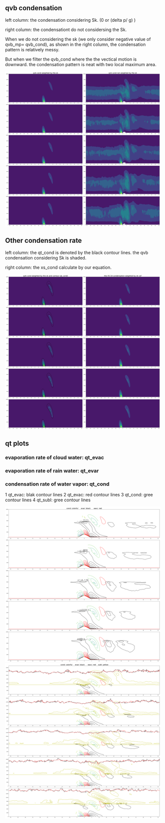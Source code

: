 
## qvb condensation

left column: the condensation considering Sk. (0 or (delta p/ g) ) 

right column: the condensationt do not considersing the Sk. 

When we do not considering the sk (we only consider negative value of qvb_mp= qvb_cond), as shown in the right column, the condensation pattern is relatively messy.

But when we filter the qvb_cond where the the vectical motion is downward. the condensation pattern is neat with two local maximum area.



![test](https://github.com/JiananChenUST/random_pic_years/blob/main/qvb_weighted.png)

## Other condensation rate 



left column: the qt_cond is denoted by the black contour lines. the qvb condensation considering Sk is shaded.

right column: the xs_cond calculate by our equation.

![test](https://github.com/JiananChenUST/random_pic_years/blob/main/qvb_weighted_and_Xs_and_contour.png)


## qt plots 

### evaporation rate of cloud water:  qt_evac
### evaporation rate of rain water:   qt_evar
### condensation rate  of water vapor:   qt_cond


1 qt_evac: blak contour lines
2 qt_evac: red contour lines
3 qt_cond: gree contour lines
4 qt_subl: gree contour lines

![test](https://github.com/JiananChenUST/random_pic_years/blob/main/qt_evar_cond_evac_interp.png)
![test](https://github.com/JiananChenUST/random_pic_years/blob/main/qt_evar_evac_cond_subl.png)

